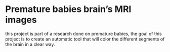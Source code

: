 # Premature babies brain’s MRI images 
this project is part of a research done on premature babies, the goal of this project is to create an automatic tool that will color the different segments of the brain in a clear way.

